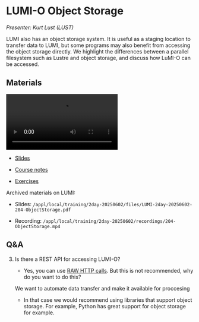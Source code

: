 # LUMI-O Object Storage

*Presenter: Kurt Lust (LUST)*

LUMI also has an object storage system. It is useful as a staging location
to transfer data to LUMI, but some programs may also benefit from accessing the 
object storage directly.
We highlight the differences
between a parallel filesystem such as Lustre and object storage, and discuss how
LuMI-O can be accessed.


## Materials

<!--
Materials will be made available after the lecture
-->

<video src="https://462000265.lumidata.eu/2day-20250602/recordings/204-ObjectStorage.mp4" controls="controls"></video>
<!--
-   A video recording will follow.
-->

-   [Slides](https://462000265.lumidata.eu/2day-20250602/files/LUMI-2day-20250602-204-ObjectStorage.pdf)

-   [Course notes](204-ObjectStorage.md)

-   [Exercises](E204-ObjectStorage.md)

Archived materials on LUMI:

-   Slides: `/appl/local/training/2day-20250602/files/LUMI-2day-20250602-204-ObjectStorage.pdf`

-   Recording: `/appl/local/training/2day-20250602/recordings/204-ObjectStorage.mp4`


## Q&A

3.  Is there a REST API for accessing LUMI-O?

    -   Yes, you can use [RAW HTTP calls](https://docs.lumi-supercomputer.eu/storage/lumio/#raw-http-request). 
        But this is not recommended, why do you want to do this? 

    We want to automate data transfer and make it available for proccesing

    -   In that case we would recommend using libraries that support object storage. For example, Python has great support for object storage for example.
